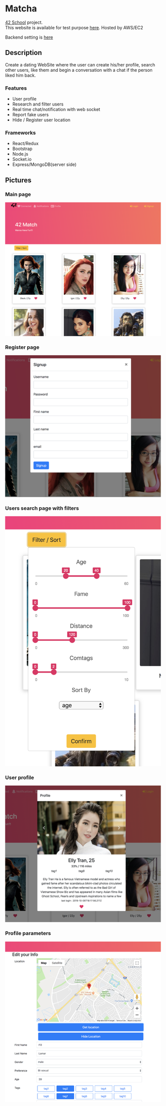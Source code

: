 # Matcha

[42 School](https://www.42.us/) project.<br/>
This website is available for test purpose [here](https://ec2-18-220-196-170.us-east-2.compute.amazonaws.com:3001).
Hosted by AWS/EC2

Backend setting is [here](https://github.com/Ultraman82/match-server.git)

## Description

Create a dating WebSite where the user can create his/her profile, search other users, like them and begin a conversation with a chat if the person liked him back.

### Features

- User profile
- Research and filter users
- Real time chat/notification with web socket
- Report fake users
- Hide / Register user location

### Frameworks

- React/Redux
- Bootstrap
- Node.js
- Socket.io
- Express/MongoDB(server side)

## Pictures

### Main page

![alt tag](images/front.png)

### Register page

![alt tag](images/signup.png)

### Users search page with filters

![alt tag](images/filter.png)

### User profile

![alt tag](images/profile.png)

### Profile parameters

![alt tag](images/edit.png)
